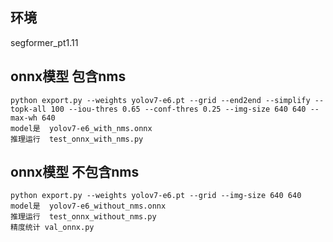 ## 环境
segformer_pt1.11  

## onnx模型 包含nms
    python export.py --weights yolov7-e6.pt --grid --end2end --simplify --topk-all 100 --iou-thres 0.65 --conf-thres 0.25 --img-size 640 640 --max-wh 640  
    model是  yolov7-e6_with_nms.onnx  
    推理运行  test_onnx_with_nms.py  

## onnx模型 不包含nms
    python export.py --weights yolov7-e6.pt --grid --img-size 640 640  
    model是  yolov7-e6_without_nms.onnx  
    推理运行  test_onnx_without_nms.py  
    精度统计 val_onnx.py  